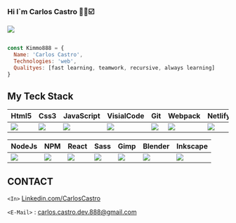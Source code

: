 ### Hi I`m Carlos Castro 👋🌐☑️


![](https://user-images.githubusercontent.com/89752427/183770397-8fc8865f-fd78-44cb-9ffd-ba7ef460fa76.png)

```javascript

const Kimmo888 = {
  Name: 'Carlos Castro',
  Technologies: 'web',
  Qualityes: [fast learning, teamwork, recursive, always learning]
}
```



## My Teck Stack

| Html5 | Css3 | JavaScript | VisialCode  | Git | Webpack  | Netlify |
| ------------- | ------------- | ------------- | ------------- | ------------- | ------------- | ------------- |
| ![](https://user-images.githubusercontent.com/89752427/179860246-c396a7d9-6e7d-4955-bc52-11359d55b226.png) | ![](https://user-images.githubusercontent.com/89752427/179860364-88d57dce-0011-467a-bfe4-afa8579141a5.png)  | ![](https://user-images.githubusercontent.com/89752427/179860501-e651138d-ad20-461d-93f2-3a370c216066.png) | ![](https://user-images.githubusercontent.com/89752427/179862408-207f1ab7-d68d-476d-849d-e27e117a8cd9.png) | ![](https://user-images.githubusercontent.com/89752427/179862000-df640ecb-92c1-4d0d-a081-6488630ed183.png) | ![](https://user-images.githubusercontent.com/89752427/179862481-3001efbe-4a27-4715-88c2-b2090ffc4ec5.png) | ![](https://user-images.githubusercontent.com/89752427/179862114-20fbb923-a922-47d1-a9c2-f0c6a0be5c45.png) |

| NodeJs  | NPM | React | Sass  | Gimp | Blender  | Inkscape |
| ------------- | ------------- | ------------- | ------------- | ------------- | ------------- | ------------- |
| ![](https://user-images.githubusercontent.com/89752427/179862195-9d8e91e8-3367-45e8-be39-1deab86cefc9.png) | ![](https://user-images.githubusercontent.com/89752427/179862271-8d67c27e-27a3-4983-8ba8-127a02a19bbd.png) | ![](https://user-images.githubusercontent.com/89752427/179861765-ed8b5abb-c1ad-4f00-ada3-d2bdc44f28db.png) | ![](https://user-images.githubusercontent.com/89752427/179862332-2bf32fad-c6cd-4c05-9614-c7b205ffac3c.png) | ![](https://user-images.githubusercontent.com/89752427/179861889-8ac546d4-3b06-4402-bd04-0f0c8666850d.png) | ![](https://user-images.githubusercontent.com/89752427/179862043-dd020a98-8737-4a49-bd3a-24bb39a20a48.png) | ![](https://user-images.githubusercontent.com/89752427/179861959-ef84dd75-6af4-4b8b-91bc-1e8a1b455e2f.png) |

## CONTACT


`<In>` [Linkedin.com/CarlosCastro](https://www.linkedin.com/in/carlos-augusto-castro-corrales-782211220/)


`<E-Mail>` : <carlos.castro.dev.888@gmail.com>

<!--
**kimmo888/kimmo888** is a ✨ _special_ ✨ repository because its `README.md` (this file) appears on your GitHub profile.

Here are some ideas to get you started:

- 🔭 I’m currently working on ...
- 🌱 I’m currently learning ...
- 👯 I’m looking to collaborate on ...
- 🤔 I’m looking for help with ...
- 💬 Ask me about ...
- 📫 How to reach me: ...
- 😄 Pronouns: ...
- ⚡ Fun fact: ...
-->

